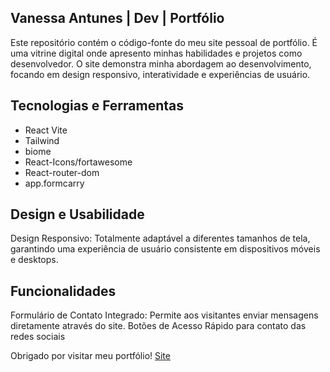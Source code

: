 ##  Vanessa Antunes | Dev | Portfólio

Este repositório contém o código-fonte do meu site pessoal de portfólio. É uma vitrine digital onde apresento minhas habilidades e projetos como desenvolvedor. O site demonstra minha abordagem ao desenvolvimento, focando em design responsivo, interatividade e experiências de usuário.


## Tecnologias e Ferramentas

 - React Vite
 - Tailwind
 - biome
 - React-Icons/fortawesome
 - React-router-dom
 - app.formcarry 

## Design e Usabilidade
Design Responsivo: Totalmente adaptável a diferentes tamanhos de tela, garantindo uma experiência de usuário consistente em dispositivos móveis e desktops.

## Funcionalidades
Formulário de Contato Integrado: Permite aos visitantes enviar mensagens diretamente através do site.
Botões de Acesso Rápido para contato das redes sociais

Obrigado por visitar meu portfólio!
[Site](https://portfolio-sigma-two-87.vercel.app/)






